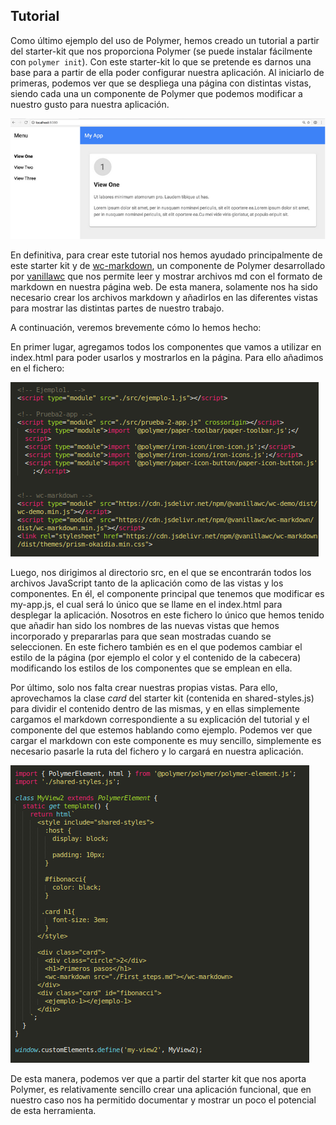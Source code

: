 ## Tutorial

Como último ejemplo del uso de Polymer, hemos creado un tutorial a partir del starter-kit que nos proporciona Polymer (se puede instalar fácilmente con ```polymer init```). Con este starter-kit lo que se pretende es darnos una base para a partir de ella poder configurar nuestra aplicación. Al iniciarlo de primeras, podemos ver que se despliega una página con distintas vistas, siendo cada una un componente de Polymer que podemos modificar a nuestro gusto para nuestra aplicación.

!["Polymer starter kit"](./images/starter-kit.png "Polymer starter kit")

En definitiva, para crear este tutorial nos hemos ayudado principalmente de este starter kit y de [wc-markdown], un componente de Polymer desarrollado por [vanillawc] que nos permite leer y mostrar archivos md con el formato de markdown en nuestra página web. De esta manera, solamente nos ha sido necesario crear los archivos markdown y añadirlos en las diferentes vistas para mostrar las distintas partes de nuestro trabajo.

A continuación, veremos brevemente cómo lo hemos hecho:

En primer lugar, agregamos todos los componentes que vamos a utilizar en index.html para poder usarlos y mostrarlos en la página. Para ello añadimos en el fichero:

!["Componentes del tutorial"](./images/Tutorial_scripts.png "Componentes usados en el tutorial")

Luego, nos dirigimos al directorio src, en el que se encontrarán todos los archivos JavaScript tanto de la aplicación como de las vistas y los componentes. En él, el componente principal que tenemos que modificar es my-app.js, el cual será lo único que se llame en el index.html para desplegar la aplicación. Nosotros en este fichero lo único que hemos tenido que añadir han sido los nombres de las nuevas vistas que hemos incorporado y prepararlas para que sean mostradas cuando se seleccionen. En este fichero también es en el que podemos cambiar el estilo de la página (por ejemplo el color y el contenido de la cabecera) modificando los estilos de los componentes que se emplean en ella.

Por último, solo nos falta crear nuestras propias vistas. Para ello, aprovechamos la clase *card* del starter kit (contenida en shared-styles.js) para dividir el contenido dentro de las mismas, y en ellas simplemente cargamos el markdown correspondiente a su explicación del tutorial y el componente del que estemos hablando como ejemplo. Podemos ver que cargar el markdown con este componente es muy sencillo, simplemente es necesario pasarle la ruta del fichero y lo cargará en nuestra aplicación.

!["Vista 2"](./images/vista-2.png "Vista 2 de nuestro tutorial")

De esta manera, podemos ver que a partir del starter kit que nos aporta Polymer, es relativamente sencillo crear una aplicación funcional, que en nuestro caso nos ha permitido documentar y mostrar un poco el potencial de esta herramienta.

[wc-markdown]: https://www.webcomponents.org/element/@vanillawc/wc-markdown
[vanillawc]: https://www.webcomponents.org/author/vanillawc
